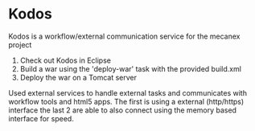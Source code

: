 Kodos
======

Kodos is a workflow/external communication service for the mecanex project

1) Check out Kodos in Eclipse
2) Build a war using the 'deploy-war' task with the provided build.xml
3) Deploy the war on a Tomcat server

Used external services to handle external tasks and communicates with workflow
tools and html5 apps. The first is using a external (http/https) interface the last 2 are able to also connect using the memory based interface for speed.
